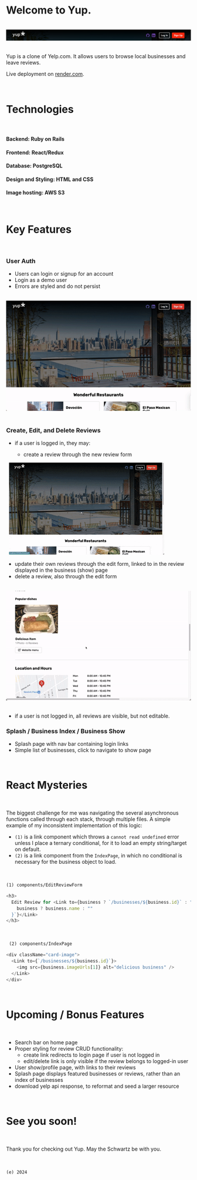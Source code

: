 # Welcome to Yup.

&nbsp;
![yup-logo](./app/assets/yup-logo.png)
&nbsp;

Yup is a clone of Yelp.com. It allows users to browse local businesses and leave reviews.

Live deployment on [render.com](https://yup-z7t1.onrender.com/).

&nbsp;

# Technologies

&nbsp;

#### Backend: Ruby on Rails

#### Frontend: React/Redux

#### Database: PostgreSQL

#### Design and Styling: HTML and CSS

#### Image hosting: AWS S3

&nbsp;

# Key Features

&nbsp;

### User Auth

- Users can login or signup for an account
- Login as a demo user
- Errors are styled and do not persist

&nbsp;
![current site](./app/assets/auth.gif)
&nbsp;

### Create, Edit, and Delete Reviews

- if a user is logged in, they may:

  - create a review through the new review form

&nbsp;
![create](./app/assets/crud-1.gif)
&nbsp;

- update their own reviews through the edit form, linked to in the review displayed in the business (show) page
- delete a review, also through the edit form

&nbsp;
![edit/delete](./app/assets/crud-2.gif)
&nbsp;

- if a user is not logged in, all reviews are visible, but not editable.
  &nbsp;

### Splash / Business Index / Business Show

- Splash page with nav bar containing login links
- Simple list of businesses, click to navigate to show page
  &nbsp;

&nbsp;

# React Mysteries

&nbsp;
&nbsp;

The biggest challenge for me was navigating the several asynchronous functions called through each stack, through multiple files. A simple example of my inconsistent implementation of this logic:

- `(1)` is a link component which throws a `cannot read undefined` error unless I place a ternary conditional, for it to load an empty string/target on default.
- `(2)` is a link component from the `IndexPage`, in which no conditional is necessary for the business object to load.

&nbsp;

`(1) components/EditReviewForm`

```js
<h3>
  Edit Review for <Link to={business ? `/businesses/${business.id}` : "/"}>{`${
    business ? business.name : ""
  }`}</Link>
</h3>
```

&nbsp;

&nbsp;
`(2) components/IndexPage`

```js
<div className="card-image">
  <Link to={`/businesses/${business.id}`}>
    <img src={business.imageUrls[1]} alt="delicious business" />
  </Link>
</div>
```

&nbsp;

# Upcoming / Bonus Features

&nbsp;

- Search bar on home page
- Proper styling for review CRUD functionality:
  - create link redirects to login page if user is not logged in
  - edit/delete link is only visible if the review belongs to logged-in user
- User show/profile page, with links to their reviews
- Splash page displays featured businesses or reviews, rather than an index of businesses
- download yelp api response, to reformat and seed a larger resource

&nbsp;

# See you soon!

&nbsp;

Thank you for checking out Yup. May the Schwartz be with you.

&nbsp;
&nbsp;

`(e) 2024`
